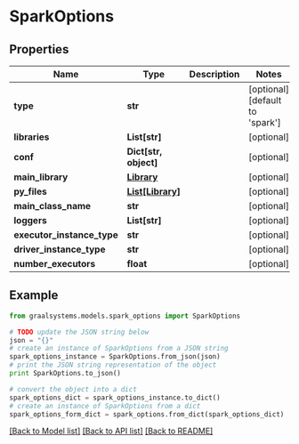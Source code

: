 # SparkOptions


## Properties

Name | Type | Description | Notes
------------ | ------------- | ------------- | -------------
**type** | **str** |  | [optional] [default to 'spark']
**libraries** | **List[str]** |  | [optional] 
**conf** | **Dict[str, object]** |  | [optional] 
**main_library** | [**Library**](Library.md) |  | [optional] 
**py_files** | [**List[Library]**](Library.md) |  | [optional] 
**main_class_name** | **str** |  | [optional] 
**loggers** | **List[str]** |  | [optional] 
**executor_instance_type** | **str** |  | [optional] 
**driver_instance_type** | **str** |  | [optional] 
**number_executors** | **float** |  | [optional] 

## Example

```python
from graalsystems.models.spark_options import SparkOptions

# TODO update the JSON string below
json = "{}"
# create an instance of SparkOptions from a JSON string
spark_options_instance = SparkOptions.from_json(json)
# print the JSON string representation of the object
print SparkOptions.to_json()

# convert the object into a dict
spark_options_dict = spark_options_instance.to_dict()
# create an instance of SparkOptions from a dict
spark_options_form_dict = spark_options.from_dict(spark_options_dict)
```
[[Back to Model list]](../README.md#documentation-for-models) [[Back to API list]](../README.md#documentation-for-api-endpoints) [[Back to README]](../README.md)



